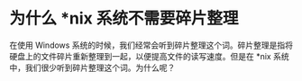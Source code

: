 # 为什么 *nix 系统不需要碎片整理

在使用 Windows 系统的时候，我们经常会听到碎片整理这个词。碎片整理是指将硬盘上的文件碎片重新整理到一起，以便提高文件的读写速度。但是在 *nix 系统中，我们很少听到碎片整理这个词。为什么呢？